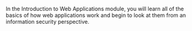 In the Introduction to Web Applications module, you will learn all of the basics of how web applications work and begin to look at them from an information security perspective.
